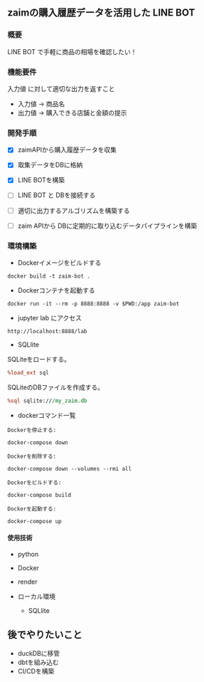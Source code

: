## zaimの購入履歴データを活用した LINE BOT

### 概要

LINE BOT で手軽に商品の相場を確認したい！

### 機能要件

入力値 に対して適切な出力を返すこと

- 入力値 -> 商品名
- 出力値 -> 購入できる店舗と金額の提示

### 開発手順

- [x] zaimAPIから購入履歴データを収集
- [x] 取集データをDBに格納
- [x] LINE BOTを構築 
- [ ] LINE BOT と DBを接続する
- [ ] 適切に出力するアルゴリズムを構築する
- [ ] zaim APIから DBに定期的に取り込むデータパイプラインを構築


### 環境構築

- Dockerイメージをビルドする

```
docker build -t zaim-bot .
```

- Dockerコンテナを起動する

```
docker run -it --rm -p 8888:8888 -v $PWD:/app zaim-bot
```

- jupyter lab にアクセス

```
http://localhost:8888/lab
```

-  SQLlite

SQLiteをロードする。
```perl
%load_ext sql
```
SQLiteのDBファイルを作成する。
```perl
%sql sqlite:///my_zaim.db
```


- dockerコマンド一覧

```
Dockerを停止する: 

docker-compose down

Dockerを削除する: 

docker-compose down --volumes --rmi all

Dockerをビルドする:

docker-compose build

Dockerを起動する: 

docker-compose up
```

#### 使用技術
- python
- Docker
- render

- ローカル環境
  - SQLlite


## 後でやりたいこと

- duckDBに移管
- dbtを組み込む
- CI/CDを構築